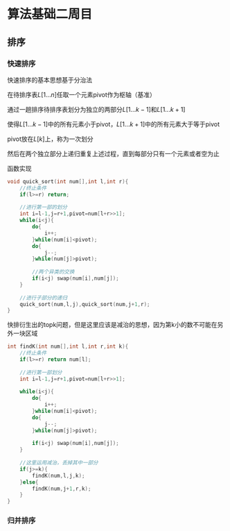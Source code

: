 # 算法基础二周目

## 排序

### 快速排序

快速排序的基本思想基于分治法

在待排序表$L[1...n]$任取一个元素pivot作为枢轴（基准）



通过一趟排序待排序表划分为独立的两部分$L[1...k-1]$和$L[1...k+1]$

使得$L[1...k-1]$中的所有元素小于pivot，$L[1...k+1]$中的所有元素大于等于pivot

pivot放在$L[k]$上，称为一次划分



然后在两个独立部分上递归重复上述过程，直到每部分只有一个元素或者空为止

函数实现

```c++
void quick_sort(int num[],int l,int r){
    //终止条件
    if(l>=r) return;
    
    //进行第一部的划分
    int i=l-1,j=r+1,pivot=num[l+r>>1];
    while(i<j){
        do{
            i++;
        }while(num[i]<pivot);
        do{
            j--;
        }while(num[j]>pivot);
        
        //两个异类的交换
        if(i<j) swap(num[i],num[j]);
    }
    
    //进行子部分的递归
    quick_sort(num,l,j),quick_sort(num,j+1,r);
}
```

快排衍生出的topk问题，但是这里应该是减治的思想，因为第k小的数不可能在另外一块区域

```c++
int findK(int num[],int l,int r,int k){
    //终止条件
    if(l>=r) return num[l];
    
    //进行第一部划分
    int i=l-1,j=r+1,pivot=num[l+r>>1];
    
    while(i<j){
        do{
            i++;
        }while(num[i]<pivot);
        do{
            j--;   
        }while(num[j]>pivot);
        
        if(i<j) swap(num[i],num[j]);
    }
    
    //这里运用减治，丢掉其中一部分
    if(j>=k){
        findK(num,l,j,k);
    }else{
        findK(num,j+1,r,k);
    }
}
```

### 归并排序

